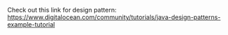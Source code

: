 Check out this link for design pattern: 
https://www.digitalocean.com/community/tutorials/java-design-patterns-example-tutorial 
